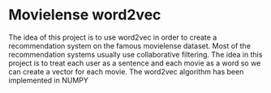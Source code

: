 # Movielense word2vec

The idea of this project is to use word2vec in order to create a recommendation system on the famous movielense dataset. Most of the recommendation systems usually use collaborative filtering. The idea in this project is to treat each user as a sentence and each movie as a word so we can create a vector for each movie. The word2vec algorithm has been implemented in NUMPY
